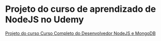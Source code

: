 # Projeto do curso de aprendizado de NodeJS no Udemy

[Projeto do curso Curso Completo do Desenvolvedor NodeJS e MongoDB](https://www.udemy.com/curso-completo-do-desenvolvedor-nodejs)
